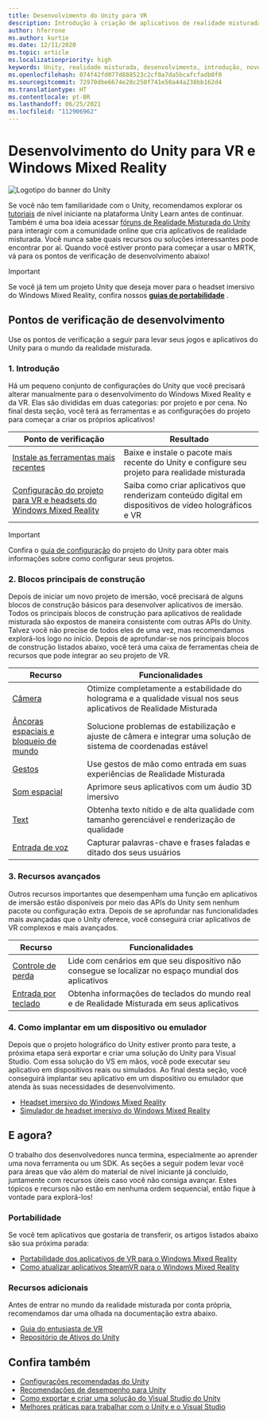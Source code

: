 ```yaml
---
title: Desenvolvimento do Unity para VR
description: Introdução à criação de aplicativos de realidade misturada no Unity para headsets imersivos de VR e do Windows Mixed Reality.
author: hferrone
ms.author: kurtie
ms.date: 12/11/2020
ms.topic: article
ms.localizationpriority: high
keywords: Unity, realidade misturada, desenvolvimento, introdução, novo projeto, portabilidade, funcionalidade, câmera, simulação, emulação, documentação, headset de realidade misturada, headset do windows mixed reality, headset de realidade virtual, o que é realidade virtual, o que é realidade aumentada, MRTK, kit de ferramentas de realidade misturada, entrada de voz, câmera localizável, emulador, Azure, tutoriais
ms.openlocfilehash: 074f42fd077d888523c2cf0a7da5bcafcfadb0f0
ms.sourcegitcommit: 72970dbe6674e28c250f741e50a44a238bb162d4
ms.translationtype: HT
ms.contentlocale: pt-BR
ms.lasthandoff: 06/25/2021
ms.locfileid: "112906962"
---
```

# <a name="unity-development-for-vr-and-windows-mixed-reality"></a>Desenvolvimento do Unity para VR e Windows Mixed Reality

![Logotipo do banner do Unity](../images/unity_logo_banner.png)

Se você não tem familiaridade com o Unity, recomendamos explorar os [tutoriais](https://unity3d.com/learn/tutorials) de nível iniciante na plataforma Unity Learn antes de continuar. Também é uma boa ideia acessar [fóruns de Realidade Misturada do Unity](https://forum.unity3d.com/forums/hololens.102/) para interagir com a comunidade online que cria aplicativos de realidade misturada. Você nunca sabe quais recursos ou soluções interessantes pode encontrar por aí. Quando você estiver pronto para começar a usar o MRTK, vá para os pontos de verificação de desenvolvimento abaixo!

> [!IMPORTANT]
> Se você já tem um projeto Unity que deseja mover para o headset imersivo do Windows Mixed Reality, confira nossos **[guias de portabilidade](../porting-apps/porting-overview.md)** . 

## <a name="development-checkpoints"></a>Pontos de verificação de desenvolvimento

Use os pontos de verificação a seguir para levar seus jogos e aplicativos do Unity para o mundo da realidade misturada.

### <a name="1-getting-started"></a>1. Introdução

Há um pequeno conjunto de configurações do Unity que você precisará alterar manualmente para o desenvolvimento do Windows Mixed Reality e da VR. Elas são divididas em duas categorias: por projeto e por cena. No final desta seção, você terá as ferramentas e as configurações do projeto para começar a criar os próprios aplicativos!

|  Ponto de verificação  |  Resultado  |
| --- | --- |
| [Instale as ferramentas mais recentes](../install-the-tools.md) | Baixe e instale o pacote mais recente do Unity e configure seu projeto para realidade misturada |
| [Configuração do projeto para VR e headsets do Windows Mixed Reality](./xr-project-setup.md?tabs=openxr) | Saiba como criar aplicativos que renderizam conteúdo digital em dispositivos de vídeo holográficos e VR |

> [!IMPORTANT]
> Confira o [guia de configuração](choosing-unity-version.md) do projeto do Unity para obter mais informações sobre como configurar seus projetos.

### <a name="2-core-building-blocks"></a>2. Blocos principais de construção

Depois de iniciar um novo projeto de imersão, você precisará de alguns blocos de construção básicos para desenvolver aplicativos de imersão. Todos os principais blocos de construção para aplicativos de realidade misturada são expostos de maneira consistente com outras APIs do Unity. Talvez você não precise de todos eles de uma vez, mas recomendamos explorá-los logo no início. Depois de aprofundar-se nos principais blocos de construção listados abaixo, você terá uma caixa de ferramentas cheia de recursos que pode integrar ao seu projeto de VR.

|  Recurso  |  Funcionalidades  |
| --- | --- |
| [Câmera](../unity/camera-in-unity.md) | Otimize completamente a estabilidade do holograma e a qualidade visual nos seus aplicativos de Realidade Misturada |
| [Âncoras espaciais e bloqueio de mundo](spatial-anchors-in-unity.md) | Solucione problemas de estabilização e ajuste de câmera e integrar uma solução de sistema de coordenadas estável || [Controladores de movimentos](../unity/motion-controllers-in-unity.md) | Adicionar ações espaciais aos seus aplicativos de Realidade Misturada |
| [Gestos](../unity/gestures-in-unity.md) | Use gestos de mão como entrada em suas experiências de Realidade Misturada |
| [Som espacial](../unity/spatial-sound-in-unity.md) | Aprimore seus aplicativos com um áudio 3D imersivo |
| [Text](../unity/text-in-unity.md) | Obtenha texto nítido e de alta qualidade com tamanho gerenciável e renderização de qualidade |
| [Entrada de voz](../unity/voice-input-in-unity.md) | Capturar palavras-chave e frases faladas e ditado dos seus usuários|

### <a name="3-advanced-features"></a>3. Recursos avançados

Outros recursos importantes que desempenham uma função em aplicativos de imersão estão disponíveis por meio das APIs do Unity sem nenhum pacote ou configuração extra. Depois de se aprofundar nas funcionalidades mais avançadas que o Unity oferece, você conseguirá criar aplicativos de VR complexos e mais avançados.

|  Recurso  |  Funcionalidades  |
| --- | --- |
| [Controle de perda](tracking-loss-in-unity.md) | Lide com cenários em que seu dispositivo não consegue se localizar no espaço mundial dos aplicativos |
| [Entrada por teclado](keyboard-input-in-unity.md) | Obtenha informações de teclados do mundo real e de Realidade Misturada em seus aplicativos |

### <a name="4-deploying-to-a-device-or-emulator"></a>4. Como implantar em um dispositivo ou emulador

Depois que o projeto holográfico do Unity estiver pronto para teste, a próxima etapa será exportar e criar uma solução do Unity para Visual Studio. Com essa solução do VS em mãos, você pode executar seu aplicativo em dispositivos reais ou simulados. Ao final desta seção, você conseguirá implantar seu aplicativo em um dispositivo ou emulador que atenda às suas necessidades de desenvolvimento.

* [Headset imersivo do Windows Mixed Reality](../platform-capabilities-and-apis/using-visual-studio.md)
* [Simulador de headset imersivo do Windows Mixed Reality](../platform-capabilities-and-apis/using-the-windows-mixed-reality-simulator.md)

## <a name="whats-next"></a>E agora?

O trabalho dos desenvolvedores nunca termina, especialmente ao aprender uma nova ferramenta ou um SDK. As seções a seguir podem levar você para áreas que vão além do material de nível iniciante já concluído, juntamente com recursos úteis caso você não consiga avançar. Estes tópicos e recursos não estão em nenhuma ordem sequencial, então fique à vontade para explorá-los!

### <a name="porting"></a>Portabilidade

Se você tem aplicativos que gostaria de transferir, os artigos listados abaixo são sua próxima parada:

* [Portabilidade dos aplicativos de VR para o Windows Mixed Reality](../porting-apps/porting-guides.md?tabs=project)
* [Como atualizar aplicativos SteamVR para o Windows Mixed Reality](../porting-apps/updating-your-steamvr-application-for-windows-mixed-reality.md)

### <a name="additional-resources"></a>Recursos adicionais

Antes de entrar no mundo da realidade misturada por conta própria, recomendamos dar uma olhada na documentação extra abaixo. 

* [Guia do entusiasta de VR](/windows/mixed-reality/enthusiast-guide/vr-journey)
* [Repositório de Ativos do Unity](https://assetstore.unity.com)

## <a name="see-also"></a>Confira também 

* [Configurações recomendadas do Unity](recommended-settings-for-unity.md)
* [Recomendações de desempenho para Unity](performance-recommendations-for-unity.md)
* [Como exportar e criar uma solução do Visual Studio do Unity](exporting-and-building-a-unity-visual-studio-solution.md)
* [Melhores práticas para trabalhar com o Unity e o Visual Studio](best-practices-for-working-with-unity-and-visual-studio.md)